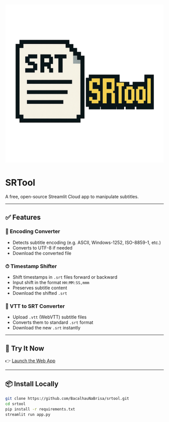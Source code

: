 # ![Logótipo](https://github.com/BacalhauNaBrisa/srt_encoding_converter/raw/main/assets/logo.png)

# SRTool

A free, open-source Streamlit Cloud app to manipulate subtitles.

---

## ✅ Features

### 🧪 Encoding Converter
- Detects subtitle encoding (e.g. ASCII, Windows-1252, ISO-8859-1, etc.)
- Converts to UTF-8 if needed
- Download the converted file

### ⏱ Timestamp Shifter
- Shift timestamps in `.srt` files forward or backward
- Input shift in the format `HH:MM:SS,mmm`
- Preserves subtitle content
- Download the shifted `.srt`

### 🔁 VTT to SRT Converter
- Upload `.vtt` (WebVTT) subtitle files
- Converts them to standard `.srt` format
- Download the new `.srt` instantly

---

## 🚀 Try It Now

👉 [Launch the Web App](https://srtool.streamlit.app)

---

## 📦 Install Locally

```bash
git clone https://github.com/BacalhauNaBrisa/srtool.git
cd srtool
pip install -r requirements.txt
streamlit run app.py
